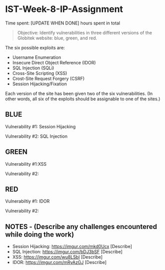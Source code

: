 # IST-Week-8-IP-Assignment

Time spent: [UPDATE WHEN DONE] hours spent in total

> Objective: Identify vulnerabilities in three different versions of the Globitek website: blue, green, and red.

The six possible exploits are:
* Username Enumeration
* Insecure Direct Object Reference (IDOR)
* SQL Injection (SQLi)
* Cross-Site Scripting (XSS)
* Crost-Site Request Forgery (CSRF)
* Session Hijacking/Fixation

Each version of the site has been given two of the six vulnerabilities. (In other words, all six of the exploits should be assignable to one of the sites.)

## BLUE
Vulnerability #1: Session Hijacking

Vulnerability #2: SQL Injection

## GREEN
Vulnerability #1:XSS

Vulnerability #2:

## RED
Vulnerabiltiy #1: IDOR

Vulnerability #2:

## NOTES - (Describe any challenges encountered while doing the work)
* Session Hijacking: https://imgur.com/mkd0Ucx
 [Describe]
* SQL Injection: https://imgur.com/bDJ3bSF
 [Describe]
* XSS: https://imgur.com/wu8LSbI
 [Describe]
* IDOR: https://imgur.com/mRyAzGJ
 [Describe]
